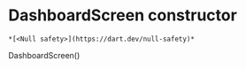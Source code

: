 


# DashboardScreen constructor




    *[<Null safety>](https://dart.dev/null-safety)*



DashboardScreen()












